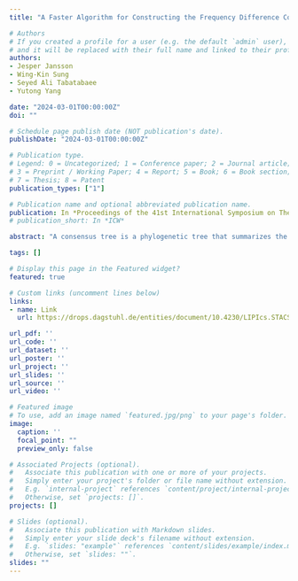 ```yaml
---
title: "A Faster Algorithm for Constructing the Frequency Difference Consensus Tree"

# Authors
# If you created a profile for a user (e.g. the default `admin` user), write the username (folder name) here 
# and it will be replaced with their full name and linked to their profile.
authors:
- Jesper Jansson
- Wing-Kin Sung
- Seyed Ali Tabatabaee
- Yutong Yang

date: "2024-03-01T00:00:00Z"
doi: ""

# Schedule page publish date (NOT publication's date).
publishDate: "2024-03-01T00:00:00Z"

# Publication type.
# Legend: 0 = Uncategorized; 1 = Conference paper; 2 = Journal article;
# 3 = Preprint / Working Paper; 4 = Report; 5 = Book; 6 = Book section;
# 7 = Thesis; 8 = Patent
publication_types: ["1"]

# Publication name and optional abbreviated publication name.
publication: In *Proceedings of the 41st International Symposium on Theoretical Aspects of Computer Science (STACS)*
# publication_short: In *ICW*

abstract: "A consensus tree is a phylogenetic tree that summarizes the evolutionary relationships inferred from a collection of phylogenetic trees with the same set of leaf labels. Among the many types of consensus trees that have been proposed in the last 50 years, the frequency difference consensus tree is one of the more finely resolved types that retains a large amount of information. This paper presents a new deterministic algorithm for constructing the frequency difference consensus tree. Given k phylogenetic trees with identical sets of n leaf labels, it runs in O(kn log n) time, improving the best previously known solution."

tags: []

# Display this page in the Featured widget?
featured: true

# Custom links (uncomment lines below)
links:
- name: Link
  url: https://drops.dagstuhl.de/entities/document/10.4230/LIPIcs.STACS.2024.43

url_pdf: ''
url_code: ''
url_dataset: ''
url_poster: ''
url_project: ''
url_slides: ''
url_source: ''
url_video: ''

# Featured image
# To use, add an image named `featured.jpg/png` to your page's folder. 
image:
  caption: ''
  focal_point: ""
  preview_only: false

# Associated Projects (optional).
#   Associate this publication with one or more of your projects.
#   Simply enter your project's folder or file name without extension.
#   E.g. `internal-project` references `content/project/internal-project/index.md`.
#   Otherwise, set `projects: []`.
projects: []

# Slides (optional).
#   Associate this publication with Markdown slides.
#   Simply enter your slide deck's filename without extension.
#   E.g. `slides: "example"` references `content/slides/example/index.md`.
#   Otherwise, set `slides: ""`.
slides: ""
---
```

